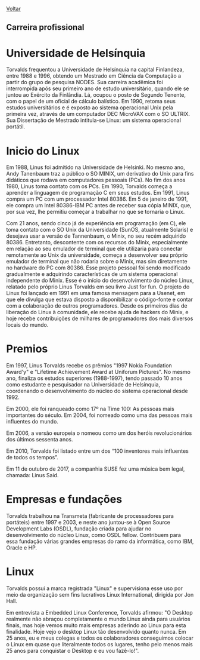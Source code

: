 [Voltar](intro.md)

## Carreira profissional

# Universidade de Helsínquia

Torvalds frequentou a Universidade de Helsínquia na capital Finlandeza, entre 1988 e 1996, obtendo um Mestrado em Ciência da Computação a partir do grupo de pesquisa NODES. Sua carreira acadêmica foi interrompida após seu primeiro ano de estudo universitário, quando ele se juntou ao Exército da Finlândia. Lá, ocupou o posto de Segundo Tenente, com o papel de um oficial de cálculo balístico. Em 1990, retoma seus estudos universitários e é exposto ao sistema operacional Unix pela primeira vez, através de um computador DEC MicroVAX com o SO ULTRIX. Sua Dissertação de Mestrado intitula-se Linux: um sistema operacional portátil.

# Inicio do Linux

Em 1988, Linus foi admitido na Universidade de Helsinki. No mesmo ano, Andy Tanenbaum traz a público o SO MINIX, um derivativo do Unix para fins didáticos que rodava em computadores pessoais (PCs). No fim dos anos 1980, Linus toma contato com os PCs. Em 1990, Torvalds começa a aprender a linguagem de programação C em seus estudos. Em 1991, Linus compra um PC com um processador Intel 80386. Em 5 de janeiro de 1991, ele compra um Intel 80386-IBM PC antes de receber sua cópia MINIX, que, por sua vez, lhe permitiu começar a trabalhar no que se tornaria o Linux.

Com 21 anos, sendo cinco já de experiência em programação (em C), ele toma contato com o SO Unix da Universidade (SunOS, atualmente Solaris) e desejava usar a versão de Tannenbaum, o Minix, no seu recém adquirido 80386. Entretanto, descontente com os recursos do Minix, especialmente em relação ao seu emulador de terminal que ele utilizaria para conectar remotamente ao Unix da universidade, começa a desenvolver seu próprio emulador de terminal que não rodaria sobre o Minix, mas sim diretamente no hardware do PC com 80386. Esse projeto pessoal foi sendo modificado gradualmente e adquirindo características de um sistema operacional independente do Minix. Esse é o início do desenvolvimento do núcleo Linux, relatado pelo próprio Linus Torvalds em seu livro Just for fun. O projeto do Linux foi lançado em 1991 em uma famosa mensagem para a Usenet, em que ele divulga que estava disposto a disponibilizar o código-fonte e contar com a colaboração de outros programadores. Desde os primeiros dias de liberação do Linux à comunidade, ele recebe ajuda de hackers do Minix, e hoje recebe contribuições de milhares de programadores dos mais diversos locais do mundo.

# Premios

Em 1997, Linus Torvalds recebe os prêmios "1997 Nokia Foundation Award'y" e "Lifetime Achievement Award at Uniforum Pictures". No mesmo ano, finaliza os estudos superiores (1988-1997), tendo passado 10 anos como estudante e pesquisador na Universidade de Helsínquia, coordenando o desenvolvimento do núcleo do sistema operacional desde 1992.

Em 2000, ele foi ranqueado como 17º na Time 100: As pessoas mais importantes do século. Em 2004, foi nomeado como uma das pessoas mais influentes do mundo.

Em 2006, a versão europeia o nomeou como um dos heróis revolucionários dos últimos sessenta anos.

Em 2010, Torvalds foi listado entre um dos “100 inventores mais influentes de todos os tempos”.

Em 11 de outubro de 2017, a companhia SUSE fez uma música bem legal, chamada: Linus Said.

# Empresas e fundações

Torvalds trabalhou na Transmeta (fabricante de processadores para portáteis) entre 1997 e 2003, e neste ano juntou-se à Open Source Development Labs (OSDL), fundação criada para ajudar no desenvolvimento do núcleo Linux, como OSDL fellow. Contribuem para essa fundação várias grandes empresas do ramo da informática, como IBM, Oracle e HP.

# Linux

Torvalds possui a marca registrada "Linux" e supervisiona esse uso por meio da organização sem fins lucrativos Linux International, dirigida por Jon Hall.

Em entrevista a Embedded Linux Conference, Torvalds afirmou: "O Desktop realmente não abraçou completamente o mundo Linux ainda para usuários finais, mas hoje vemos muito mais empresas aderindo ao Linux para esta finalidade. Hoje vejo o desktop Linux tão desenvolvido quanto nunca. Em 25 anos, eu e meus colegas e todos os colaboradores conseguimos colocar o Linux em quase que literalmente todos os lugares, tenho pelo menos mais 25 anos para conquistar o Desktop e eu vou fazê-lo!".

[^1]: https://pt.wikipedia.org/wiki/Linus_Torvalds
[^2]: https://ilustradev.com.br/o-criador-do-linux-conheca-linus-torvalds/
[^3]: https://www.infopedia.pt/apoio/artigos/$linus-torvalds
[^4]: https://olhardigital.com.br/2020/07/10/pro/criador-do-linux-eu-nao-sou-mais-um-programador/




